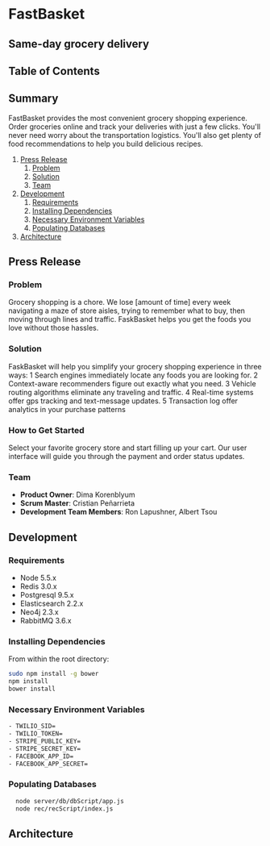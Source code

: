 # FastBasket

## Same-day grocery delivery ##

## Table of Contents

## Summary ##
  FastBasket provides the most convenient grocery shopping experience. Order groceries online and track your deliveries with just a few clicks. You'll never need worry about the transportation logistics. You'll also get plenty of food recommendations to help you build delicious recipes.


1. [Press Release](#press-release)
    1. [Problem](#problem)
    1. [Solution](#solution)
    1. [Team](#team)
1. [Development](#development)
    1. [Requirements](#requirements)
    1. [Installing Dependencies](#installing-dependencies)
    1. [Necessary Environment Variables](#necessary-environment-variables)
    1. [Populating Databases](#populating-databases)
1. [Architecture](#architecture)

## Press Release

### Problem
  Grocery shopping is a chore. We lose [amount of time] every week navigating a maze of store aisles, trying to remember what to buy, then moving through lines and traffic. FaskBasket helps you get the foods you love without those hassles.

### Solution
  FaskBasket will help you simplify your grocery shopping experience in three ways:
    1 Search engines immediately locate any foods you are looking for.
    2 Context-aware recommenders figure out exactly what you need.
    3 Vehicle routing algorithms eliminate any traveling and traffic.
    4 Real-time systems offer gps tracking and text-message updates.
    5 Transaction log offer analytics in your purchase patterns


### How to Get Started
  Select your favorite grocery store and start filling up your cart. Our user interface will guide you through the payment and order status updates.


### Team

  - __Product Owner__: Dima Korenblyum
  - __Scrum Master__: Cristian Peñarrieta
  - __Development Team Members__: Ron Lapushner, Albert Tsou

## Development

### Requirements

- Node 5.5.x
- Redis 3.0.x
- Postgresql 9.5.x
- Elasticsearch 2.2.x
- Neo4j 2.3.x
- RabbitMQ 3.6.x

### Installing Dependencies

From within the root directory:

```sh
sudo npm install -g bower
npm install
bower install
```

### Necessary Environment Variables

```sh
- TWILIO_SID=
- TWILIO_TOKEN=
- STRIPE_PUBLIC_KEY=
- STRIPE_SECRET_KEY=
- FACEBOOK_APP_ID=
- FACEBOOK_APP_SECRET=
```

### Populating Databases

```sh
  node server/db/dbScript/app.js
  node rec/recScript/index.js
```

## Architecture
